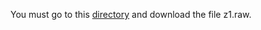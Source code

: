 You must go to this [directory](https://gitlab.citius.gal/hiperespectral/galician-rivers-multispectral-anomaly-detection-dataset/-/tree/main/data/z1?ref_type=heads) and download the file z1.raw.
